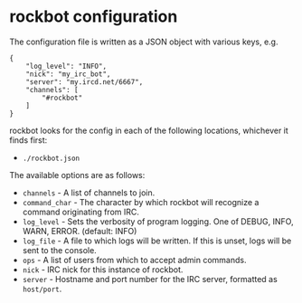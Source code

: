 rockbot configuration
=====================

The configuration file is written as a JSON object with various keys, e.g.

    {
        "log_level": "INFO",
        "nick": "my_irc_bot",
        "server": "my.ircd.net/6667",
        "channels": [
            "#rockbot"
        ]
    }

rockbot looks for the config in each of the following locations, whichever it
finds first:

- `./rockbot.json`

The available options are as follows:

- `channels` - A list of channels to join.
- `command_char` - The character by which rockbot will recognize a command
  originating from IRC.
- `log_level` - Sets the verbosity of program logging. One of DEBUG, INFO,
  WARN, ERROR. (default: INFO)
- `log_file` - A file to which logs will be written. If this is unset, logs
  will be sent to the console.
- `ops` - A list of users from which to accept admin commands.
- `nick` - IRC nick for this instance of rockbot.
- `server` - Hostname and port number for the IRC server, formatted as
  `host/port`.
